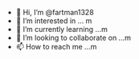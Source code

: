 - 👋 Hi, I’m @fartman1328
- 👀 I’m interested in ... m
- 🌱 I’m currently learning ...m
- 💞️ I’m looking to collaborate on ...m
- 📫 How to reach me ...m 

<!---
fartman1328/fartman1328 is a ✨ special ✨ repository because its `README.md` (this file) appears on your GitHub profile.
You can click the Preview link to take a look at your changes.
--->
